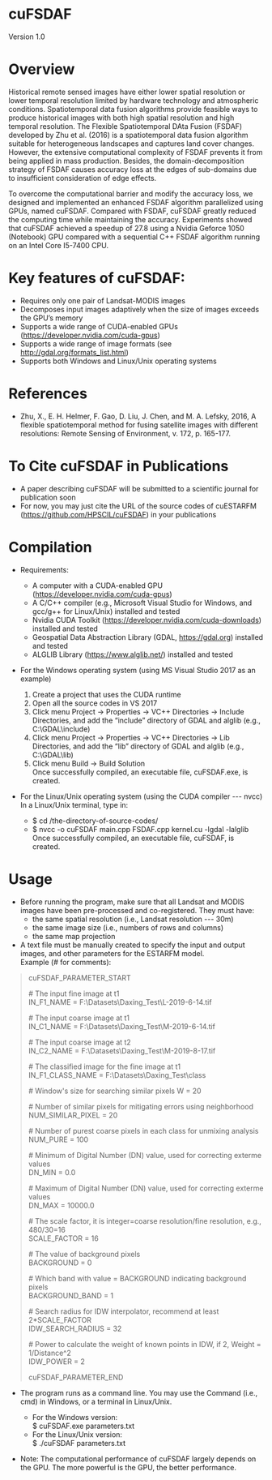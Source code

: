 cuFSDAF
========
Version 1.0

Overview
========
Historical remote sensed images have either lower spatial resolution or lower temporal resolution limited by hardware technology and atmospheric conditions. Spatiotemporal data fusion algorithms provide feasible ways to produce historical images with both high spatial resolution and high temporal resolution. The Flexible Spatiotemporal DAta Fusion (FSDAF) developed by Zhu et al. (2016) is a  spatiotemporal data fusion algorithm suitable for heterogeneous landscapes and captures land cover changes. However, the extensive computational complexity of FSDAF prevents it from being applied in mass production. Besides, the domain-decomposition strategy of FSDAF causes accuracy loss at the edges of sub-domains due to insufficient consideration of edge effects.

To overcome the computational barrier and modify the accuracy loss, we designed and implemented an enhanced FSDAF algorithm parallelized using GPUs, named cuFSDAF.  Compared with FSDAF, cuFSDAF greatly reduced the computing time while maintaining the accuracy. Experiments showed that cuFSDAF achieved a speedup of 27.8 using a Nvidia Geforce 1050 (Notebook) GPU compared with a sequential C++ FSDAF algorithm running on an Intel Core I5-7400 CPU.

Key features of cuFSDAF:
========
+ Requires only one pair of Landsat-MODIS images
+ Decomposes input images adaptively when the size of images exceeds the GPU’s memory
+ Supports a wide range of CUDA-enabled GPUs (https://developer.nvidia.com/cuda-gpus)
+ Supports a wide range of image formats (see http://gdal.org/formats_list.html)
+ Supports both Windows and Linux/Unix operating systems

References
========
+ Zhu, X., E. H. Helmer, F. Gao, D. Liu, J. Chen, and M. A. Lefsky, 2016, A flexible spatiotemporal method for fusing satellite images with different resolutions: Remote Sensing of Environment, v. 172, p. 165-177.

To Cite cuFSDAF in Publications
========
+ A paper describing cuFSDAF will be submitted to a scientific journal for publication soon
+ For now, you may just cite the URL of the source codes of cuESTARFM (https://github.com/HPSCIL/cuFSDAF) in your publications

Compilation
========
+ Requirements:
  -	A computer with a CUDA-enabled GPU (https://developer.nvidia.com/cuda-gpus)
  -	A C/C++ compiler (e.g., Microsoft Visual Studio for Windows, and gcc/g++ for Linux/Unix) installed and tested
  -	Nvidia CUDA Toolkit (https://developer.nvidia.com/cuda-downloads) installed and tested
  -	Geospatial Data Abstraction Library (GDAL, https://gdal.org) installed and tested
  -	ALGLIB Library (https://www.alglib.net/) installed and tested

+ For the Windows operating system (using MS Visual Studio 2017 as an example)
  1. Create a project that uses the CUDA runtime
  1. Open all the source codes in VS 2017
  2. Click menu Project -> Properties -> VC++ Directories -> Include Directories, and add the “include” directory of GDAL and alglib (e.g., C:\GDAL\include\)
  3. Click menu Project -> Properties -> VC++ Directories -> Lib Directories, and add the “lib” directory of GDAL and alglib (e.g., C:\GDAL\lib\)
  4. Click menu Build -> Build Solution  
  Once successfully compiled, an executable file, cuFSDAF.exe, is created.
+ For the Linux/Unix operating system (using the CUDA compiler --- nvcc)  
In a Linux/Unix terminal, type in: 
  - $ cd /the-directory-of-source-codes/
  - $ nvcc -o cuFSDAF main.cpp FSDAF.cpp kernel.cu -lgdal -lalglib
  Once successfully compiled, an executable file, cuFSDAF, is created.

Usage 
========
+ Before running the program, make sure that all Landsat and MODIS images have been pre-processed and co-registered. They must have:
  - the same spatial resolution (i.e., Landsat resolution --- 30m)
  - the same image size (i.e., numbers of rows and columns)
  - the same map projection
+ A text file must be manually created to specify the input and output images, and other parameters for the ESTARFM model.  
Example (# for comments):

>cuFSDAF_PARAMETER_START  
>
>\# The input fine image at t1  
> IN_F1_NAME = F:\\Datasets\\Daxing_Test\\L-2019-6-14.tif  
>
>\# The input coarse image at t1  
> IN_C1_NAME = F:\\Datasets\\Daxing_Test\\M-2019-6-14.tif  
>
>\# The input coarse image at t2  
> IN_C2_NAME = F:\\Datasets\\Daxing_Test\\M-2019-8-17.tif  
>
>\# The classified image for the fine image at t1  
> IN_F1_CLASS_NAME = F:\\Datasets\\Daxing_Test\\class  
>
>\# Window's size for searching similar pixels
> W = 20
>
>\# Number of similar pixels for mitigating errors using neighborhood  
> NUM_SIMILAR_PIXEL = 20  
>
>\# Number of purest coarse pixels in each class for unmixing analysis  
> NUM_PURE = 100  
>
>\# Minimum of Digital Number (DN) value, used for correcting exterme values  
> DN_MIN = 0.0
>
>\# Maximum of Digital Number (DN) value, used for correcting exterme values  
> DN_MAX = 10000.0  
>
>\# The scale factor, it is integer=coarse resolution/fine resolution, e.g., 480/30=16    
> SCALE_FACTOR = 16
>
>\# The value of background pixels  
> BACKGROUND = 0  
>
>\# Which band with value = BACKGROUND indicating background pixels  
> BACKGROUND_BAND = 1  
>
>\# Search radius for IDW interpolator, recommend at least 2*SCALE_FACTOR  
> IDW_SEARCH_RADIUS = 32  
>
>\# Power to calculate the weight of known points in IDW, if 2, Weight = 1/Distance^2  
> IDW_POWER = 2  
>
>cuFSDAF_PARAMETER_END  

+ The program runs as a command line. You may use the Command (i.e., cmd) in Windows, or a terminal in Linux/Unix. 
   - For the Windows version:    
   $ cuFSDAF.exe parameters.txt 
   - For the Linux/Unix version:   
   $ ./cuFSDAF parameters.txt 

+ Note: The computational performance of cuFSDAF largely depends on the GPU. The more powerful is the GPU, the better performance. 
